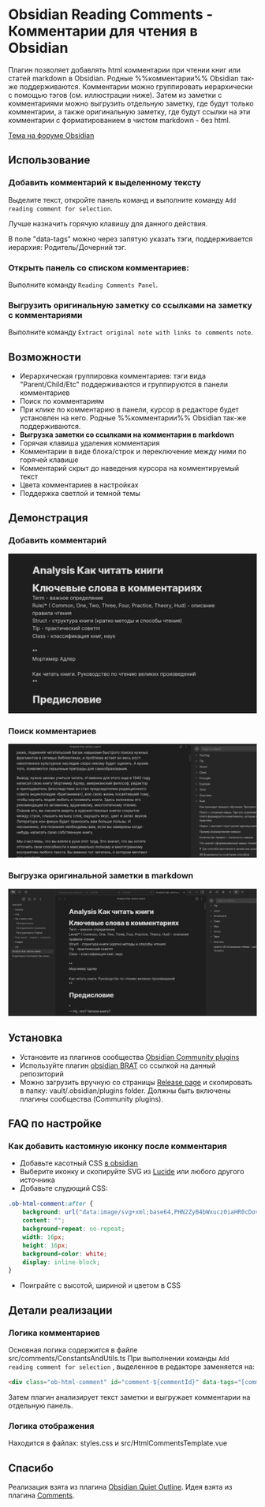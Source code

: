 # Obsidian Reading Comments - Комментарии для чтения в Obsidian

Плагин позволяет добавлять html комментарии при чтении книг или статей markdown в Obsidian. Родные %%комментарии%% Obsidian так-же поддерживаются. Комментарии можно группировать иерархически с помощью тэгов (см. иллюстрации ниже). Затем из заметки с комментариями можно выгрузить отдельную заметку, где будут только комментарии, а также оригинальную заметку, где будут ссылки на эти комментарии с форматированием в чистом markdown - без html.

[Тема на форуме Obsidian](https://forum.obsidian.md/t/new-plugin-obsidian-reading-comments/)

## Использование

### Добавить комментарий к выделенному тексту

Выделите текст, откройте панель команд и выполните команду `Add reading comment for selection`.

Лучше назначить горячую клавишу для данного действия.

В поле "data-tags" можно через запятую указать тэги, поддерживается иерархия: Родитель/Дочерний тэг.

### Открыть панель со списком комментариев:

Выполните команду `Reading Comments Panel`.

### Выгрузить оригинальную заметку со ссылками на заметку с комментариями

Выполните команду `Extract original note with links to comments note`.

## Возможности

- Иерархическая группировка комментариев: тэги вида "Parent/Child/Etc" поддерживаются и группируются в панели комментариев
- Поиск по комментариям
- При клике по комментарию в панели, курсор в редакторе будет установлен на него. Родные %%комментарии%% Obsidian так-же поддерживаются.
- **Выгрузка заметки со ссылками на комментарии в markdown**
- Горячая клавиша удаления комментария
- Комментарии в виде блока/строк и переключение между ними по горячей клавише
- Комментарий скрыт до наведения курсора на комментируемый текст
- Цвета комментариев в настройках
- Поддержка светлой и темной темы

## Демонстрация

### Добавить комментарий

![Create comment](https://raw.githubusercontent.com/BumbrT/obsidian-reading-comments/master/resources/create-comment-ru.gif)

### Поиск комментариев

![Search comments](https://raw.githubusercontent.com/BumbrT/obsidian-reading-comments/master/resources/navigate-comment-ru.gif)

### Выгрузка оригинальной заметки в markdown

![Extract original note](https://raw.githubusercontent.com/BumbrT/obsidian-reading-comments/master/resources/extract-original-ru.gif)


## Установка

- Установите из плагинов сообщества [Obsidian Community plugins](https://obsidian.md/plugins?id=reading-comments)
- Используйте плагин [obsidian BRAT](https://github.com/TfTHacker/obsidian42-brat) со ссылкой на данный репозиторий
- Можно загрузить вручную со страницы [Release page](https://github.com/BumbrT/obsidian-reading-comments/releases) и скопировать в папку: vault/.obsidian/plugins folder. Должны быть включены плагины сообщества (Community plugins).

## FAQ по настройке
### Как добавить кастомную иконку после комментария
- Добавьте касотный CSS [в obsidian](https://help.obsidian.md/Extending+Obsidian/CSS+snippets)
- Выберите иконку и скопируйте SVG из [Lucide](https://lucide.dev/icons/) или любого другого источника
- Добавьте слудющий CSS:
```css
.ob-html-comment:after {
    background: url("data:image/svg+xml;base64,PHN2ZyB4bWxucz0iaHR0cDovL3d3dy53My5vcmcvMjAwMC9zdmciIHdpZHRoPSIxNiIgaGVpZ2h0PSIxNiIgdmlld0JveD0iMCAwIDI0IDI0IiBmaWxsPSJub25lIiBzdHJva2U9ImN1cnJlbnRDb2xvciIgc3Ryb2tlLXdpZHRoPSIyIiBzdHJva2UtbGluZWNhcD0icm91bmQiIHN0cm9rZS1saW5lam9pbj0icm91bmQiIGNsYXNzPSJsdWNpZGUgbHVjaWRlLXN0aWNreS1ub3RlIj48cGF0aCBkPSJNMTUuNSAzSDVhMiAyIDAgMCAwLTIgMnYxNGMwIDEuMS45IDIgMiAyaDE0YTIgMiAwIDAgMCAyLTJWOC41TDE1LjUgM1oiLz48cGF0aCBkPSJNMTUgM3Y2aDYiLz48L3N2Zz4=");
    content: "";
    background-repeat: no-repeat;
    width: 16px;
    height: 16px;
    background-color: white;
    display: inline-block;
}
```
- Поиграйте с высотой, шириной и цветом в CSS

## Детали реализации

### Логика комментариев

Основная логика содержится в файле src/comments/ConstantsAndUtils.ts
 При выполнении команды `Add reading comment for selection` , выделенное в редакторе заменяется на:

```html
<div class="ob-html-comment" id="comment-${commentId}" data-tags="[comment,]"><span class="ob-html-comment-body">CommentPlaceholder</span>${htmlEscapedSelection}</div>
```

Затем плагин анализирует текст заметки и выгружает комментарии на отдельную панель.

### Логика отображения

Находится в файлах: styles.css и src/HtmlCommentsTemplate.vue

## Спасибо

Реализация взята из  плагина [Obsidian Quiet Outline](https://github.com/guopenghui/obsidian-quiet-outline).
Идея взята из плагина [Comments](https://github.com/Darakah/obsidian-comments-plugin).
